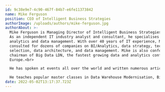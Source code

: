 ```yaml
---
id: 9c38e9e7-4c90-467f-84b7-e6fe11373842
name: Mike Ferguson
position: CEO of Intelligent Business Strategies
authorImage: /uploads/authors/mike-ferguson.jpg
authorAbout: >-
  Mike Ferguson is Managing Director of Intelligent Business Strategies Limited.
  As an independent IT industry analyst and consultant, he specialises in BI /
  analytics and data management. With over 40 years of IT experience, Mike has
  consulted for dozens of companies on BI/Analytics, data strategy, technology
  selection, data architecture, and data management. Mike is also conference
  chairman of Big Data LDN, the fastest growing data and analytics conference in
  Europe.<br>

  He has spoken at events all over the world and written numerous articles. Formerly he was a principal and co-founder of Codd and Date Europe Limited - the inventors of the Relational Model, a Chief Architect at Teradata on the Teradata DBMS.<br>

  He teaches popular master classes in Data Warehouse Modernisation, Big Data Fundamentals, Centralised Data Governance of a Distributed Data Landscape, Building, Creating Data Products in a Data Mesh, Data Lake or Lakehouse for use in Analytics, Machine Learning and Advanced Analytics, Real-time Analytics, and Data Virtualisation.
date: 2022-05-02T13:17:37.723Z
---
```

